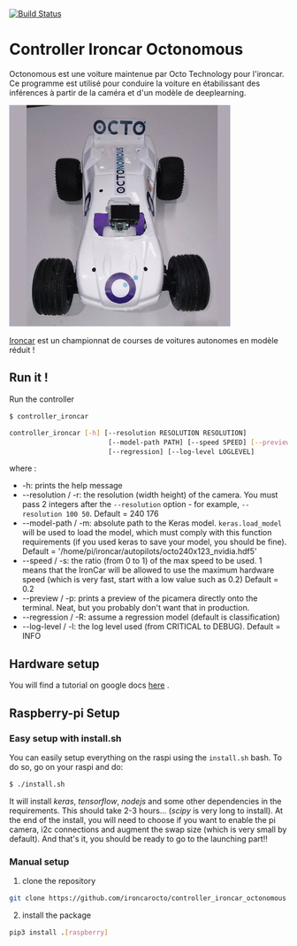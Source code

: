 [![Build Status](https://travis-ci.org/ironcarocto/controller_ironcar_octonomous.svg?branch=master)](https://travis-ci.org/ironcarocto/controller_ironcar_octonomous)

# Controller Ironcar Octonomous

Octonomous est une voiture maintenue par Octo Technology pour l'ironcar.
Ce programme est utilisé pour conduire la voiture en étabilissant
des inférences à partir de la caméra et d'un modèle de deeplearning.

![octonomous](docs/images/octonomous.jpg)

[Ironcar](http://ironcar.org/) est un championnat de courses de voitures
autonomes en modèle réduit !

## Run it !

Run the controller
 
```console
$ controller_ironcar
``` 

```bash
controller_ironcar [-h] [--resolution RESOLUTION RESOLUTION]
                         [--model-path PATH] [--speed SPEED] [--preview]
                         [--regression] [--log-level LOGLEVEL]
```

where :
* -h: prints the help message
* --resolution / -r: the resolution (width height) of the camera. You must 
pass 2 integers after the `--resolution` option - for example, 
`--resolution 100 50`. Default = 240 176
* --model-path / -m: absolute path to the Keras model. `keras.load_model` will 
be used to load the model, which must comply with this function requirements 
(if you used keras to save your model, you should be fine). 
Default = '/home/pi/ironcar/autopilots/octo240x123_nvidia.hdf5'
* --speed / -s: the ratio (from 0 to 1) of the max speed to be used. 1 means 
that the IronCar will be allowed to use the maximum hardware speed (which is 
very fast, start with a low value such as 0.2) Default = 0.2
* --preview / -p: prints a preview of the picamera directly onto the terminal. 
Neat, but you probably don't want that in production.
* --regression / -R: assume a regression model (default is classification)
* --log-level / -l: the log level used (from CRITICAL to DEBUG). Default = INFO

## Hardware setup

You will find a tutorial on google docs [here](https://docs.google.com/document/d/1jyRhlbmthMA_DuuulYnzUT38okIF_KFZH0a4hh8NCg8/edit?usp=sharing)  .

## Raspberry-pi Setup

### Easy setup with install.sh

You can easily setup everything on the raspi using the `install.sh` bash. To do so, go on your raspi and do:
``` sh
$ ./install.sh
```

It will install *keras*, *tensorflow*, *nodejs* and some other dependencies in the requirements. This should take 2-3 hours... (*scipy* is very long to install). At the end of the install, you will need to choose if you want to enable the pi camera, i2c connections and augment the swap size (which is very small by default). 
And that's it, you should be ready to go to the launching part!!

### Manual setup

1. clone the repository

```bash
git clone https://github.com/ironcarocto/controller_ironcar_octonomous
```

2. install the package

```bash
pip3 install .[raspberry]
```
